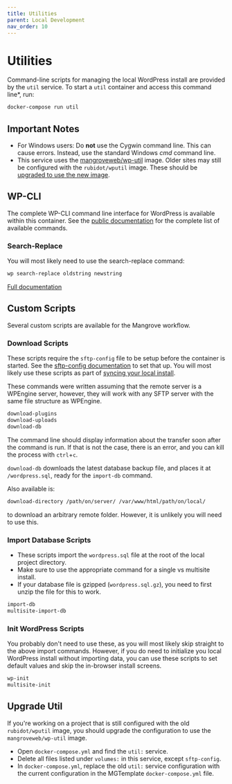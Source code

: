 ```yaml
---
title: Utilities
parent: Local Development
nav_order: 10
---
```

# Utilities
Command-line scripts for managing the local WordPress install are provided by the `util` service.
To start a `util` container and access this command line*, run:

```sh
docker-compose run util
```



## Important Notes
*   For Windows users: Do **not** use the Cygwin command line.
    This can cause errors. Instead, use the standard Windows _cmd_ command line.
*   This service uses the [mangroveweb/wp-util](https://hub.docker.com/r/mangroveweb/wp-util) image.
    Older sites may still be configured with the `rubidot/wputil` image.
    These should be [upgraded to use the new image](#upgrade-util).

## WP-CLI
The complete WP-CLI command line interface for WordPress is available within this container.
See the [public documentation][wpcli] for the complete list of available commands.

[wpcli]: https://developer.wordpress.org/cli/commands/

### Search-Replace
You will most likely need to use the search-replace command:

```sh
wp search-replace oldstring newstring
```
[Full documentation](https://developer.wordpress.org/cli/commands/search-replace/)

## Custom Scripts
Several custom scripts are available for the Mangrove workflow.

### Download Scripts
These scripts require the `sftp-config` file to be setup before the container is started.
See the [sftp-config documentation](local-development/sftp-config) to set that up.
You will most likely use these scripts as part of [syncing your local install](sync).

These commands were written assuming that the remote server is a WPEngine server,
however, they will work with any SFTP server with the same file structure as WPEngine.

```sh
download-plugins
download-uploads
download-db
```

The command line should display information about the transfer soon after the command is run.
If that is not the case, there is an error, and you can kill the process with `ctrl`+`c`.

`download-db` downloads the latest database backup file,
and places it at `/wordpress.sql`, ready for the `import-db` command.

Also available is:
```sh
download-directory /path/on/server/ /var/www/html/path/on/local/
```
to download an arbitrary remote folder.
However, it is unlikely you will need to use this.

### Import Database Scripts
- These scripts import the `wordpress.sql` file at the root of the local project directory.
- Make sure to use the appropriate command for a single vs multisite install.
- If your database file is gzipped (`wordpress.sql.gz`),
    you need to first unzip the file for this to work.

```sh
import-db
multisite-import-db
```

### Init WordPress Scripts
You probably don't need to use these, as you will most likely skip straight to the above import
commands.
However, if you do need to initialize you local WordPress install without importing data,
you can use these scripts to set default values and skip the in-browser install screens.

```sh
wp-init
multisite-init
```

## Upgrade Util
If you're working on a project that is still configured with the old `rubidot/wputil` image,
you should upgrade the configuration to use the `mangroveweb/wp-util` image.

*   Open `docker-compose.yml` and find the `util:` service.
*   Delete all files listed under `volumes:` in this service, except `sftp-config`.
*   In `docker-compose.yml`, replace the old `util:` service configuration with the current
    configuration in the MGTemplate `docker-compose.yml` file.
